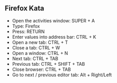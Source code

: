 ## Firefox Kata

- Open the activities window: SUPER + A
- Type: Firefox
- Press: RETURN
- Enter values into address bar: CTRL + K
- Open a new tab: CTRL + T
- Close a tab: CTRL + W
- Open a window: CTRL + N
- Next tab: CTRL + TAB
- Previous tab: CTRL + SHIFT + TAB
- Close browser: CTRL + TAB
- Go to next / previous editor tab: Alt + Right/Left
